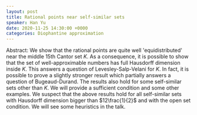```yaml
---
layout: post
title: Rational points near self-similar sets
speaker: Han Yu
date: 2020-11-25 14:30:00 +0000
categories: Diophantine approximation
---
```


Abstract: We show that the rational points are quite well 'equidistributed' near the middle 15th Cantor set $K$. As a consequence, it is possible to show that the set of well-approximable numbers has full Hausdorff dimension inside $K$. This answers a question of Levesley-Salp-Velani for $K$. In fact, it is possible to prove a slightly stronger result which partially answers a question of Bugeaud-Durand. The results also hold for some self-similar sets other than $K$. We will provide a sufficient condition and some other examples. We suspect that the above results hold for all self-similar sets with Hausdorff dimension bigger than $12\frac{1}{2}$ and with the open set condition. We will see some heuristics in the talk.